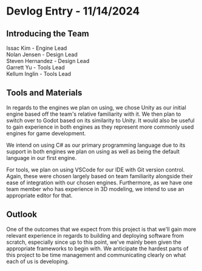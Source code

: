 # Devlog Entry - 11/14/2024

## Introducing the Team
Issac Kim - Engine Lead </br>
Nolan Jensen - Design Lead </br>
Steven Hernandez - Design Lead </br>
Garrett Yu - Tools Lead </br>
Kellum Inglin - Tools Lead </br>

## Tools and Materials
In regards to the engines we plan on using, we chose Unity as our initial engine based off
the team's relative familiarity with it. We then plan to switch over to Godot based on its
similarity to Unity. It would also be useful to gain experience in both engines as they
represent more commonly used engines for game development.

We intend on using C# as our primary programming language due to its support in both
engines we plan on using as well as being the default language in our first engine.

For tools, we plan on using VSCode for our IDE with Git version control. Again, these were
chosen largely based on team familiarity alongside their ease of integration with our chosen
engines. Furthermore, as we have one team member who has experience in 3D modeling, we intend
to use an appropriate editor for that.

## Outlook

One of the outcomes that we expect from this project is that we'll gain more relevant experience
in regards to building and deploying software from scratch, especially since up to this point,
we've mainly been given the appropriate frameworks to begin with. We anticipate the hardest
parts of this project to be time management and communicating clearly on what each of us is
developing.